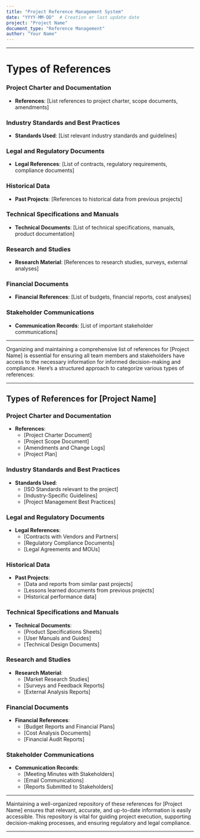 ```yaml
---
title: "Project Reference Management System"
date: "YYYY-MM-DD"  # Creation or last update date
project: "Project Name"
document_type: "Reference Management"
author: "Your Name"
---
```

---
# Types of References

### Project Charter and Documentation

- **References**: [List references to project charter, scope documents, amendments]

### Industry Standards and Best Practices

- **Standards Used**: [List relevant industry standards and guidelines]

### Legal and Regulatory Documents

- **Legal References**: [List of contracts, regulatory requirements, compliance documents]

### Historical Data

- **Past Projects**: [References to historical data from previous projects]

### Technical Specifications and Manuals

- **Technical Documents**: [List of technical specifications, manuals, product documentation]

### Research and Studies

- **Research Material**: [References to research studies, surveys, external analyses]

### Financial Documents

- **Financial References**: [List of budgets, financial reports, cost analyses]

### Stakeholder Communications

- **Communication Records**: [List of important stakeholder communications]

---
Organizing and maintaining a comprehensive list of references for [Project Name] is essential for ensuring all team members and stakeholders have access to the necessary information for informed decision-making and compliance. Here’s a structured approach to categorize various types of references:

---

## Types of References for [Project Name]

### Project Charter and Documentation
- **References**: 
  - [Project Charter Document]
  - [Project Scope Document]
  - [Amendments and Change Logs]
  - [Project Plan]

### Industry Standards and Best Practices
- **Standards Used**: 
  - [ISO Standards relevant to the project]
  - [Industry-Specific Guidelines]
  - [Project Management Best Practices]

### Legal and Regulatory Documents
- **Legal References**: 
  - [Contracts with Vendors and Partners]
  - [Regulatory Compliance Documents]
  - [Legal Agreements and MOUs]

### Historical Data
- **Past Projects**: 
  - [Data and reports from similar past projects]
  - [Lessons learned documents from previous projects]
  - [Historical performance data]

### Technical Specifications and Manuals
- **Technical Documents**: 
  - [Product Specifications Sheets]
  - [User Manuals and Guides]
  - [Technical Design Documents]

### Research and Studies
- **Research Material**: 
  - [Market Research Studies]
  - [Surveys and Feedback Reports]
  - [External Analysis Reports]

### Financial Documents
- **Financial References**: 
  - [Budget Reports and Financial Plans]
  - [Cost Analysis Documents]
  - [Financial Audit Reports]

### Stakeholder Communications
- **Communication Records**: 
  - [Meeting Minutes with Stakeholders]
  - [Email Communications]
  - [Reports Submitted to Stakeholders]

---

Maintaining a well-organized repository of these references for [Project Name] ensures that relevant, accurate, and up-to-date information is easily accessible. This repository is vital for guiding project execution, supporting decision-making processes, and ensuring regulatory and legal compliance.

---
